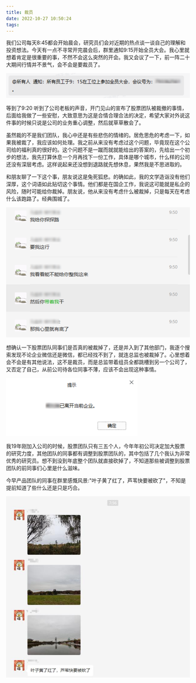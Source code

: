 ```yaml
---
title: 裁员
date: 2022-10-27 10:50:24
tags:
---
```


我们公司每天8:45都会开始晨会，研究员们会对近期的热点谈一谈自己的理解和投资想法。今天有一点不寻常开完晨会后，群里通知9:15开始全员大会。我心里就想着肯定是很重要的事，不然不会这么突然的开会。我又会议了一下，前一阵二十大期间行情并不景气，会不会是要裁员了。

![](/asset/image/Snipaste_2022-10-27_10-57-11.png)

等到了9:20 听到了公司老板的声音，开门见山的宣布了股票团队被裁撤的事情，后面给我做了一些安慰，大致意思为这是合情合理合法的决定，希望大家对外说这件事的时候只说是公司的业务重心调整，然后就草草散会了。

虽然裁的不是我们团队，我心中还是有些悲伤的情绪的。居危思危的考虑一下，如果我被裁了，我应该如何处理。我之前从来没有考虑过这个问题，毕竟现在这个公司给的福利真的很好的。这个问题不是一蹴而就就能给出的答案的，先给出一个初步的想法，我先打算休息一个月再找下一份工作，具体是哪个城市，什么样的公司还没有深层考虑。这样说起来还没想到退路就先想休息，果然我是不思进取的。

和朋友聊了一下这个事，朋友说这是兔死狐悲。的确如此，我的文学造诣没有他们深厚，这个词语如此贴切这个事情。他们都是在国企工作，我说这可能就是私企的风险，随时可能给你裁掉。朋友说，他从来没有考虑什么被裁掉，只是每天在考虑什么该跑路了。经典围城了。

![](/asset/image/Snipaste_2022-10-27_11-05-55.png)

想确认一下股票团队同事们是否真的被裁掉了，还是并入到了其他部门，我逐个搜索发现不论企业微信还是微信，都已经找不到了，就连总监也被裁掉了。心里想着会不会是有其他说法，这不是裁员，而是总监带着组员全都跳槽到另一个公司了，又否定了自己，从前公司待各位同事不薄，应该不会出现这种事情。

![](/asset/image/Snipaste_2022-10-27_11-10-46.png)

我19年刚加入公司的时候，股票团队只有三五个人，今年年初公司决定加大股票的研究力度，其他团队的同事都有调整到股票团队的，其中包括了几个我认为非常优秀的研究员。想不到没到年底整个团队就直接砍掉了，不知道那些被调整到股票团队的前同事们心里是什么滋味。

今早产品团队的同事在群里感慨风景:"叶子黄了红了，芦苇快要被砍了"，不知是提前知道了些什么还是只是巧合。

![](/asset/image/Snipaste_2022-10-27_11-15-54.png)